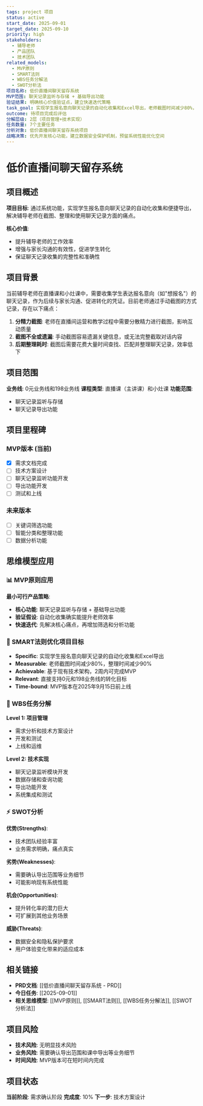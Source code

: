 ```yaml
---
tags: project 项目
status: active
start_date: 2025-09-01
target_date: 2025-09-10
priority: high
stakeholders:
  - 辅导老师
  - 产品团队
  - 技术团队
related_models:
  - MVP原则
  - SMART法则
  - WBS任务分解法
  - SWOT分析法
项目名称: 低价直播间聊天留存系统
MVP范围: 聊天记录监听与存储 + 基础导出功能
验证结果: 明确核心价值验证点，建立快速迭代策略
task_goal: 实现学生报名意向聊天记录的自动化收集和Excel导出，老师截图时间减少80%，整理时间减少90%
outcome: 待项目完成后评估
分解层级: 2层（项目管理+技术实现）
任务数量: 7个主要任务
分析对象: 低价直播间聊天留存系统项目
战略决策: 优先开发核心功能，建立数据安全保护机制，预留系统性能优化空间
---
```


# 低价直播间聊天留存系统

## 项目概述

**项目目标**: 通过系统功能，实现学生报名意向聊天记录的自动化收集和便捷导出，解决辅导老师在截图、整理和使用聊天记录方面的痛点。

**核心价值**: 
- 提升辅导老师的工作效率
- 增强与家长沟通的有效性，促进学生转化
- 保证聊天记录收集的完整性和准确性

## 项目背景

当前辅导老师在直播课和小灶课中，需要收集学生表达报名意向（如"想报名"）的聊天记录，作为后续与家长沟通、促进转化的凭证。目前老师通过手动截图的方式记录，存在以下痛点：

1. **分精力截图**: 老师在直播间运营和教学过程中需要分散精力进行截图，影响互动质量
2. **截图不全或遗漏**: 手动截图容易遗漏关键信息，或无法完整截取对话内容  
3. **后期整理耗时**: 截图后需要花费大量时间查找、匹配并整理聊天记录，效率低下

## 项目范围

**业务线**: 0元业务线和198业务线
**课程类型**: 直播课（主讲课）和小灶课
**功能范围**: 
- 聊天记录监听与存储
- 聊天记录导出功能

## 项目里程碑

### MVP版本 (当前)
- [x] 需求文档完成
- [ ] 技术方案设计
- [ ] 聊天记录监听功能开发
- [ ] 导出功能开发
- [ ] 测试和上线

### 未来版本
- [ ] 关键词筛选功能
- [ ] 智能分类和整理功能
- [ ] 数据分析功能

## 思维模型应用

### 📊 MVP原则应用
**最小可行产品策略**: 
- **核心功能**: 聊天记录监听与存储 + 基础导出功能
- **验证假设**: 自动化收集确实能提升老师效率
- **快速迭代**: 先解决核心痛点，再增加筛选和分析功能

### 🎯 SMART法则优化项目目标
- **Specific**: 实现学生报名意向聊天记录的自动化收集和Excel导出
- **Measurable**: 老师截图时间减少80%，整理时间减少90%
- **Achievable**: 基于现有技术架构，2周内可完成MVP
- **Relevant**: 直接支持0元和198业务线的转化目标
- **Time-bound**: MVP版本在2025年9月15日前上线

### 🔧 WBS任务分解
**Level 1: 项目管理**
- 需求分析和技术方案设计
- 开发和测试
- 上线和运维

**Level 2: 技术实现**
- 聊天记录监听模块开发
- 数据存储和查询功能
- 导出功能开发
- 系统集成和测试

### ⚡ SWOT分析
**优势(Strengths)**:
- 技术团队经验丰富
- 业务需求明确，痛点真实

**劣势(Weaknesses)**:
- 需要确认导出范围等业务细节
- 可能影响现有系统性能

**机会(Opportunities)**:
- 提升转化率的潜力巨大
- 可扩展到其他业务场景

**威胁(Threats)**:
- 数据安全和隐私保护要求
- 用户体验变化带来的适应成本

## 相关链接

- **PRD文档**: [[低价直播间聊天留存系统 - PRD]]
- **今日任务**: [[2025-09-01]]
- **相关思维模型**: [[MVP原则]], [[SMART法则]], [[WBS任务分解法]], [[SWOT分析法]]

## 项目风险

- **技术风险**: 无明显技术风险
- **业务风险**: 需要确认导出范围和课中导出等业务细节
- **时间风险**: MVP版本可在短时间内完成

## 项目状态

**当前阶段**: 需求确认阶段
**完成度**: 10%
**下一步**: 技术方案设计